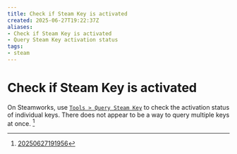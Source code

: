 ```yaml
---
title: Check if Steam Key is activated
created: 2025-06-27T19:22:37Z
aliases:
- Check if Steam Key is activated
- Query Steam Key activation status
tags:
- steam
---
```


# Check if Steam Key is activated


On Steamworks, use [`Tools > Query Steam Key`](https://partner.steamgames.com/querycdkey/cdkey) to check the activation status of individual keys. There does not appear to be a way to query multiple keys at once. [^1]

[^1]: [20250627191956](../entries/20250627191956.md)
